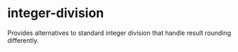 # integer-division
Provides alternatives to standard integer division that handle result rounding differently.
